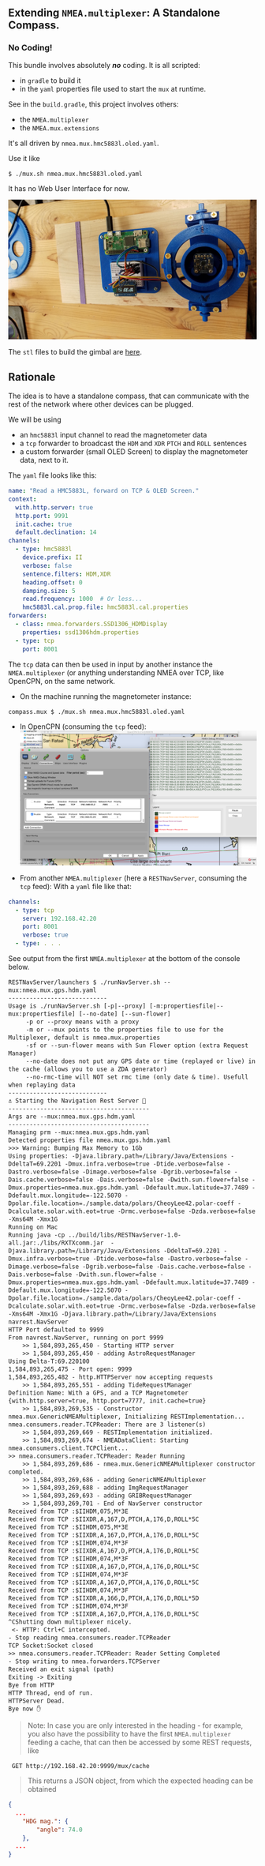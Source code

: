 ## Extending `NMEA.multiplexer`: A Standalone Compass. 

### No Coding!
This bundle involves absolutely **_no_** coding.
It is all scripted:
- in `gradle` to build it
- in the `yaml` properties file used to start the `mux` at runtime.

See in the `build.gradle`, this project involves others: 
- the `NMEA.multiplexer`
- the `NMEA.mux.extensions`

It's all driven by `nmea.mux.hmc5883l.oled.yaml`.

Use it like 
```
$ ./mux.sh nmea.mux.hmc5883l.oled.yaml
```

It has no Web User Interface for now.

![With a gimbal](./pictures/hmc5883l.gimbal.jpg)

The `stl` files to build the gimbal are [here](https://github.com/OlivierLD/3DPrinting/tree/master/OpenSCAD/Gimbal).

## Rationale
The idea is to have a standalone compass, that can communicate with the rest of the network
where other devices can be plugged.

We will be using 
- an `hmc5883l` input channel to read the magnetometer data
- a `tcp` forwarder to broadcast the `HDM` and `XDR` `PTCH` and `ROLL` sentences
- a custom forwarder (small OLED Screen) to display the magnetometer data, next to it.

The `yaml` file looks like this:
```yaml
name: "Read a HMC5883L, forward on TCP & OLED Screen."
context:
  with.http.server: true
  http.port: 9991
  init.cache: true
  default.declination: 14
channels:
  - type: hmc5883l
    device.prefix: II
    verbose: false
    sentence.filters: HDM,XDR
    heading.offset: 0
    damping.size: 5
    read.frequency: 1000  # Or less...
    hmc5883l.cal.prop.file: hmc5883l.cal.properties
forwarders:
  - class: nmea.forwarders.SSD1306_HDMDisplay
    properties: ssd1306hdm.properties
  - type: tcp
    port: 8001
```

The `tcp` data can then be used in input by another instance the `NMEA.multiplexer` (or anything understanding NMEA over TCP, like OpenCPN, on the same network.
 
- On the machine running the magnetometer instance:
```bash
compass.mux $ ./mux.sh nmea.mux.hmc5883l.oled.yaml 
``` 
- In OpenCPN (consuming the `tcp` feed):
  ![OpenCPN](./pictures/01.OpenCPN.HDM.png)
  
- From another `NMEA.multiplexer` (here a `RESTNavServer`, consuming the `tcp` feed):
With a `yaml` file like that:
```yaml
channels:
  - type: tcp
    server: 192.168.42.20
    port: 8001
    verbose: true
  - type: . . .
```
See output from the first `NMEA.multiplexer` at the bottom of the console below.
```
RESTNavServer/launchers $ ./runNavServer.sh --mux:nmea.mux.gps.hdm.yaml 
----------------------------
Usage is ./runNavServer.sh [-p|--proxy] [-m:propertiesfile|--mux:propertiesfile] [--no-date] [--sun-flower]
     -p or --proxy means with a proxy
     -m or --mux points to the properties file to use for the Multiplexer, default is nmea.mux.properties
     -sf or --sun-flower means with Sun Flower option (extra Request Manager)
     --no-date does not put any GPS date or time (replayed or live) in the cache (allows you to use a ZDA generator)
     --no-rmc-time will NOT set rmc time (only date & time). Usefull when replaying data
----------------------------
⚓ Starting the Navigation Rest Server 🌴
----------------------------------------
Args are --mux:nmea.mux.gps.hdm.yaml
----------------------------------------
Managing prm --mux:nmea.mux.gps.hdm.yaml
Detected properties file nmea.mux.gps.hdm.yaml
>>> Warning: Bumping Max Memory to 1Gb
Using properties: -Djava.library.path=/Library/Java/Extensions -DdeltaT=69.2201 -Dmux.infra.verbose=true -Dtide.verbose=false -Dastro.verbose=false -Dimage.verbose=false -Dgrib.verbose=false -Dais.cache.verbose=false -Dais.verbose=false -Dwith.sun.flower=false -Dmux.properties=nmea.mux.gps.hdm.yaml -Ddefault.mux.latitude=37.7489 -Ddefault.mux.longitude=-122.5070 -Dpolar.file.location=./sample.data/polars/CheoyLee42.polar-coeff -Dcalculate.solar.with.eot=true -Drmc.verbose=false -Dzda.verbose=false -Xms64M -Xmx1G
Running on Mac
Running java -cp ../build/libs/RESTNavServer-1.0-all.jar:./libs/RXTXcomm.jar  -Djava.library.path=/Library/Java/Extensions -DdeltaT=69.2201 -Dmux.infra.verbose=true -Dtide.verbose=false -Dastro.verbose=false -Dimage.verbose=false -Dgrib.verbose=false -Dais.cache.verbose=false -Dais.verbose=false -Dwith.sun.flower=false -Dmux.properties=nmea.mux.gps.hdm.yaml -Ddefault.mux.latitude=37.7489 -Ddefault.mux.longitude=-122.5070 -Dpolar.file.location=./sample.data/polars/CheoyLee42.polar-coeff -Dcalculate.solar.with.eot=true -Drmc.verbose=false -Dzda.verbose=false -Xms64M -Xmx1G -Djava.library.path=/Library/Java/Extensions navrest.NavServer
HTTP Port defaulted to 9999
From navrest.NavServer, running on port 9999
	>> 1,584,893,265,450 - Starting HTTP server
	>> 1,584,893,265,450 - adding AstroRequestManager
Using Delta-T:69.220100
1,584,893,265,475 - Port open: 9999
1,584,893,265,482 - http.HTTPServer now accepting requests
	>> 1,584,893,265,551 - adding TideRequestManager
Definition Name: With a GPS, and a TCP Magnetometer
{with.http.server=true, http.port=7777, init.cache=true}
	>> 1,584,893,269,535 - Constructor nmea.mux.GenericNMEAMultiplexer, Initializing RESTImplementation...
nmea.consumers.reader.TCPReader: There are 3 listener(s)
	>> 1,584,893,269,669 - RESTImplementation initialized.
	>> 1,584,893,269,674 - NMEADataClient: Starting nmea.consumers.client.TCPClient...
>> nmea.consumers.reader.TCPReader: Reader Running
	>> 1,584,893,269,686 - nmea.mux.GenericNMEAMultiplexer constructor completed.
	>> 1,584,893,269,686 - adding GenericNMEAMultiplexer
	>> 1,584,893,269,688 - adding ImgRequestManager
	>> 1,584,893,269,693 - adding GRIBRequestManager
	>> 1,584,893,269,701 - End of NavServer constructor
Received from TCP :$IIHDM,075,M*3E
Received from TCP :$IIXDR,A,167,D,PTCH,A,176,D,ROLL*5C
Received from TCP :$IIHDM,075,M*3E
Received from TCP :$IIXDR,A,167,D,PTCH,A,176,D,ROLL*5C
Received from TCP :$IIHDM,074,M*3F
Received from TCP :$IIXDR,A,167,D,PTCH,A,176,D,ROLL*5C
Received from TCP :$IIHDM,074,M*3F
Received from TCP :$IIXDR,A,167,D,PTCH,A,176,D,ROLL*5C
Received from TCP :$IIHDM,074,M*3F
Received from TCP :$IIXDR,A,167,D,PTCH,A,176,D,ROLL*5C
Received from TCP :$IIHDM,074,M*3F
Received from TCP :$IIXDR,A,166,D,PTCH,A,176,D,ROLL*5D
Received from TCP :$IIHDM,074,M*3F
Received from TCP :$IIXDR,A,167,D,PTCH,A,176,D,ROLL*5C
^CShutting down multiplexer nicely.
 <- HTTP: Ctrl+C intercepted.
- Stop reading nmea.consumers.reader.TCPReader
TCP Socket:Socket closed
>> nmea.consumers.reader.TCPReader: Reader Setting Completed
- Stop writing to nmea.forwarders.TCPServer
Received an exit signal (path)
Exiting -> Exiting
Bye from HTTP
HTTP Thread, end of run.
HTTPServer Dead.
Bye now ✋
```  

> Note:
> In case you are only interested in the heading - for example, you also have the possibility
> to have the first `NMEA.multiplexer` feeding a cache, that can then be accessed by some REST requests, like
```
 GET http://192.168.42.20:9999/mux/cache
```
> This returns a JSON object, from which the expected heading can be obtained
```json
{
  ...
    "HDG mag.": {
        "angle": 74.0
    },
  ...
}
```
